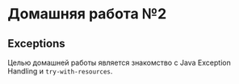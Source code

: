 # Домашняя работа №2
## Exceptions
Целью домашней работы является знакомство с Java Exception Handling и `try-with-resources`.